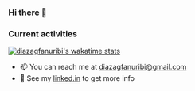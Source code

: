 ### Hi there 👋
### Current activities
[![diazagfanuribi's wakatime stats](https://github-readme-stats.vercel.app/api/wakatime?username=diazagfanuribi)](https://wakatime.com/@diazagfanuribi)



- 📫 You can reach me at diazagfanuribi@gmail.com
- 📝 See my [linked.in](https://www.linkedin.com/in/diazagfa/) to get more info

<!--
**diazagfanuribi/diazagfanuribi** is a ✨ _special_ ✨ repository because its `README.md` (this file) appears on your GitHub profile.
Here are some ideas to get you started:

- 🔭 I’m currently working on ...
- 🌱 I’m currently learning ...
- 👯 I’m looking to collaborate on ...
- 🤔 I’m looking for help with ...
- 💬 Ask me about ...
- 📫 How to reach me: ...
- 😄 Pronouns: ...
- ⚡ Fun fact: ...
-->

